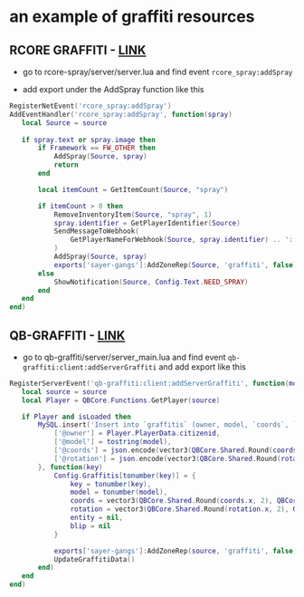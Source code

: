  # an example of graffiti resources

## RCORE GRAFFITI - [LINK](https://store.rcore.cz/package/4519966)

 - go to rcore-spray/server/server.lua and find event `rcore_spray:addSpray`

 - add export under the AddSpray function like this 

 ```lua
 RegisterNetEvent('rcore_spray:addSpray')
AddEventHandler('rcore_spray:addSpray', function(spray)
    local Source = source
    
    if spray.text or spray.image then
        if Framework == FW_OTHER then
            AddSpray(Source, spray)
            return
        end

        local itemCount = GetItemCount(Source, "spray")

        if itemCount > 0 then
            RemoveInventoryItem(Source, "spray", 1)
            spray.identifier = GetPlayerIdentifier(Source)
            SendMessageToWebhook(
                GetPlayerNameForWebhook(Source, spray.identifier) .. ': Created graffiti "' .. (spray.text or spray.image) .. '" at vector3(' .. FormatSimplePos(spray.location) .. ')'
            )
            AddSpray(Source, spray)
            exports['sayer-gangs']:AddZoneRep(Source, 'graffiti', false)
        else
            ShowNotification(Source, Config.Text.NEED_SPRAY)
        end
    end
end)
```

## QB-GRAFFITI - [LINK](https://github.com/Kalajiqta/qb-graffiti)
 - go to qb-graffiti/server/server_main.lua and find event `qb-graffiti:client:addServerGraffiti` and add export like this 

 ```lua
 RegisterServerEvent('qb-graffiti:client:addServerGraffiti', function(model, coords, rotation)
    local source = source
    local Player = QBCore.Functions.GetPlayer(source)

    if Player and isLoaded then
        MySQL.insert('Insert into `graffitis` (owner, model, `coords`, `rotation`) values (@owner, @model, @coords, @rotation)', {
            ['@owner'] = Player.PlayerData.citizenid,
            ['@model'] = tostring(model),
            ['@coords'] = json.encode(vector3(QBCore.Shared.Round(coords.x, 2), QBCore.Shared.Round(coords.y, 2), QBCore.Shared.Round(coords.z, 2))),
            ['@rotation'] = json.encode(vector3(QBCore.Shared.Round(rotation.x, 2), QBCore.Shared.Round(rotation.y, 2), QBCore.Shared.Round(rotation.z, 2)))
        }, function(key)
            Config.Graffitis[tonumber(key)] = {
                key = tonumber(key),
                model = tonumber(model),
                coords = vector3(QBCore.Shared.Round(coords.x, 2), QBCore.Shared.Round(coords.y, 2), QBCore.Shared.Round(coords.z, 2)),
                rotation = vector3(QBCore.Shared.Round(rotation.x, 2), QBCore.Shared.Round(rotation.y, 2), QBCore.Shared.Round(rotation.z, 2)),
                entity = nil,
                blip = nil
            }

            exports['sayer-gangs']:AddZoneRep(source, 'graffiti', false)
            UpdateGraffitiData()
        end)
    end
end)
```